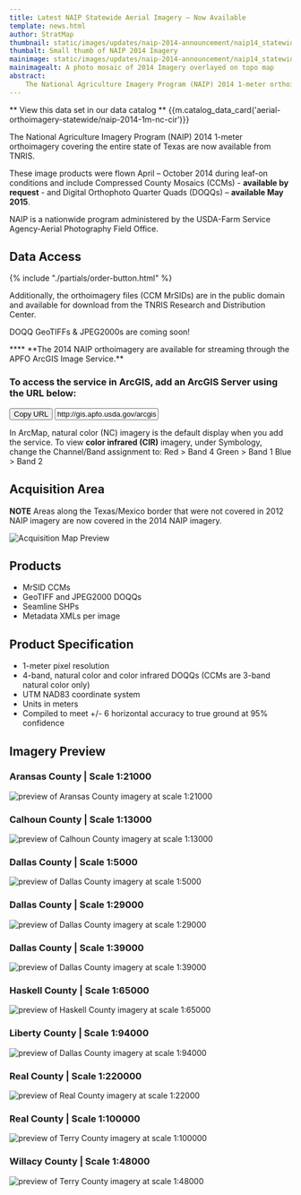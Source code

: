 ```yaml
---
title: Latest NAIP Statewide Aerial Imagery – Now Available
template: news.html
author: StratMap
thumbnail: static/images/updates/naip-2014-announcement/naip14_statewide_topo_th.jpg
thumbalt: Small thumb of NAIP 2014 Imagery
mainimage: static/images/updates/naip-2014-announcement/naip14_statewide_topo.jpg
mainimagealt: A photo mosaic of 2014 Imagery overlayed on topo map
abstract:
    The National Agriculture Imagery Program (NAIP) 2014 1-meter orthoimagery covering the entire state of Texas are now available from TNRIS.
---
```

** View this data set in our data catalog **
{{m.catalog_data_card('aerial-orthoimagery-statewide/naip-2014-1m-nc-cir')}}

The National Agriculture Imagery Program (NAIP) 2014 1-meter orthoimagery covering the entire state of Texas are now available from TNRIS. 

These image products were flown April – October 2014 during leaf-on conditions and include Compressed County Mosaics (CCMs) - **available by request** - and Digital Orthophoto Quarter Quads (DOQQs) – **available May 2015**. 

NAIP is a nationwide program administered by the USDA-Farm Service Agency-Aerial Photography Field Office.

## Data Access
<div class="media">
  <div class="media-left">
    {% include "./partials/order-button.html" %}
  </div>
  <div class="media-body">
    <p>Additionally, the orthoimagery files (CCM MrSIDs) are in the public domain and available for download from the TNRIS Research and Distribution Center.</p>
    <p>DOQQ GeoTIFFs & JPEG2000s are coming soon!</p>
  </div>
</div>
****
**The 2014 NAIP orthoimagery are available for streaming through the APFO ArcGIS Image Service.**

### To access the service in ArcGIS, add an ArcGIS Server using the URL below:

<div class="input-group copy-url-container">
      <span class="input-group-btn">
    <button class="btn btn-tnris copy-url-btn" type="button">
      <i class="fa fa-clipboard"></i> Copy URL
    </button>
  </span>
  <input class="wms-url copy-url-input form-control" type="text" readonly value="http://gis.apfo.usda.gov/arcgis/services">
</div>

In ArcMap, natural color (NC) imagery is the default display when you add the service. To view **color infrared (CIR)** imagery, under Symbology, change the Channel/Band assignment to:
Red > Band 4
Green > Band 1
Blue > Band 2

## Acquisition Area
**NOTE** Areas along the Texas/Mexico border that were not covered in 2012 NAIP imagery are now covered in the 2014 NAIP imagery.

<img class="img-responsive" alt="Acquisition Map Preview" src="{{m.link('static/images/updates/naip-2014-announcement/naip14_acquisition_map_sm.jpg')}}">

## Products
- MrSID CCMs
- GeoTIFF and JPEG2000 DOQQs
- Seamline SHPs
- Metadata XMLs per image

## Product Specification
- 1-meter pixel resolution
- 4-band, natural color and color infrared DOQQs (CCMs are 3-band natural color only)
- UTM NAD83 coordinate system
- Units in meters
- Compiled to meet +/- 6 horizontal accuracy to true ground at 95% confidence

## Imagery Preview
### Aransas County | Scale 1:21000
<img class="img-responsive" src="{{m.link('static/images/updates/naip-2014-announcement/naip14_aransas_wms_1to21000_sm.jpg')}}" alt="preview of Aransas County imagery at scale 1:21000">

### Calhoun County | Scale 1:13000
<img class="img-responsive" src="{{m.link('static/images/updates/naip-2014-announcement/naip14_calhoun_wms_1to13000.jpg')}}" alt="preview of Calhoun County imagery at scale 1:13000">

### Dallas County | Scale 1:5000
<img class="img-responsive" src="{{m.link('static/images/updates/naip-2014-announcement/naip14_dallas_ccm_1to5000.jpg')}}" alt="preview of Dallas County imagery at scale 1:5000">

### Dallas County | Scale 1:29000
<img class="img-responsive" src="{{m.link('static/images/updates/naip-2014-announcement/naip14_dallas_ccm_1to29000.jpg')}}" alt="preview of Dallas County imagery at scale 1:29000">

### Dallas County | Scale 1:39000
<img class="img-responsive" src="{{m.link('static/images/updates/naip-2014-announcement/naip14_dallas_ccm_1to39000.jpg')}}" alt="preview of Dallas County imagery at scale 1:39000">

### Haskell County | Scale 1:65000
<img class="img-responsive" src="{{m.link('static/images/updates/naip-2014-announcement/naip14_haskell_wms_1to65000.jpg')}}" alt="preview of Haskell County imagery at scale 1:65000">

### Liberty County | Scale 1:94000
<img class="img-responsive" src="{{m.link('static/images/updates/naip-2014-announcement/naip14_liberty_wms_1to94000.jpg')}}" alt="preview of Dallas County imagery at scale 1:94000">

### Real County | Scale 1:220000
<img class="img-responsive" src="{{m.link('static/images/updates/naip-2014-announcement/naip14_real_wms_1to220000.jpg')}}" alt="preview of Real County imagery at scale 1:22000">

### Real County | Scale 1:100000
<img class="img-responsive" src="{{m.link('static/images/updates/naip-2014-announcement/naip14_terry_wms_1to100000.jpg')}}" alt="preview of Terry County imagery at scale 1:100000">

### Willacy County | Scale 1:48000
<img class="img-responsive" src="{{m.link('static/images/updates/naip-2014-announcement/naip14_willacy_wms_1to48000.jpg')}}" alt="preview of Terry County imagery at scale 1:48000">


